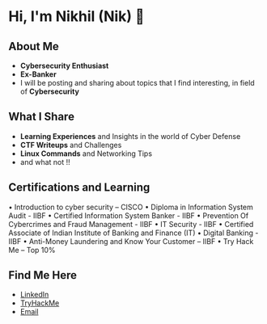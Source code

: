 # Hi, I'm Nikhil (Nik) 👋

## About Me
- **Cybersecurity Enthusiast**
- **Ex-Banker**
- I will be posting and sharing about topics that I find interesting, in field of **Cybersecurity**

## What I Share
- **Learning Experiences** and Insights in the world of Cyber Defense
- **CTF Writeups** and Challenges
- **Linux Commands** and Networking Tips
- and what not !!

## Certifications and Learning
•	Introduction to cyber security – CISCO
•	Diploma in Information System Audit - IIBF
•	Certified Information System Banker - IIBF
•	Prevention Of Cybercrimes and Fraud Management - IIBF
•	IT Security - IIBF
•	Certified Associate of Indian Institute of Banking and Finance (IT)
•	Digital Banking - IIBF
•	Anti-Money Laundering and Know Your Customer – IIBF
•	Try Hack Me – Top 10%
  
## Find Me Here
- [LinkedIn](https://www.linkedin.com/in/nikcareer/)
- [TryHackMe](https://tryhackme.com/p/nikcareer)
- [Email](mailto:nikcareer2025@gmail.com)



